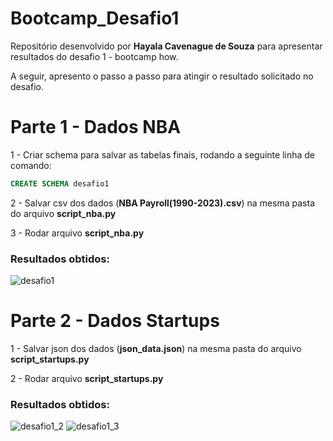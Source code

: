 # Bootcamp_Desafio1
Repositório desenvolvido por **Hayala Cavenague de Souza**  para apresentar resultados do desafio 1 - bootcamp how.

A seguir, apresento o passo a passo para atingir o resultado solicitado no desafio.


# Parte 1 - Dados NBA

1 - Criar schema para salvar as tabelas finais, rodando a seguinte linha de comando:

```sql
CREATE SCHEMA desafio1 
```

2 - Salvar csv dos dados (**NBA Payroll(1990-2023).csv**) na mesma pasta do arquivo **script_nba.py**

3 - Rodar arquivo **script_nba.py**

### Resultados obtidos:

![desafio1](https://user-images.githubusercontent.com/74274626/231613320-acaabc6a-9bd2-48f3-899f-67ad0f3d8bb8.png)

# Parte 2 - Dados Startups

1 - Salvar json dos dados (**json_data.json**) na mesma pasta do arquivo **script_startups.py**

2 - Rodar arquivo **script_startups.py**

### Resultados obtidos:


![desafio1_2](https://user-images.githubusercontent.com/74274626/231624803-3dd7afe9-0f86-489f-9fc0-af096b6a705d.png)
![desafio1_3](https://user-images.githubusercontent.com/74274626/231624798-3ca9da0f-f1dd-464a-b667-835567513bb9.png)
